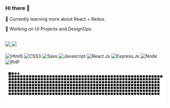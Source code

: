 ### Hi there 👋

📖 Currently learning more about React + Redux.

💎 Working on UI Projects and DesignOps.

<!--
**arielcardoso/arielcardoso** is a ✨ _special_ ✨ repository because its `README.md` (this file) appears on your GitHub profile.

Here are some ideas to get you started:

- 🔭 I’m currently working on ...
- 🌱 I’m currently learning ...
- 👯 I’m looking to collaborate on ...
- 🤔 I’m looking for help with ...
- 💬 Ask me about ...
- 📫 How to reach me: ...
- 😄 Pronouns: ...
- ⚡ Fun fact: ...
-->

<br/>
<div>
  <a href="https://github.com/arielcardoso" >
    <img height="175em" src="https://github-readme-stats.vercel.app/api?username=arielcardoso&show_icons=true&hide=stars&theme=vue-dark&include_all_commits=true&count_private=true"  />
    <img height="175em" src="https://github-readme-stats.vercel.app/api/top-langs/?username=arielcardoso&layout=compact&langs_count=8&theme=vue-dark"  />
  </a>
</div>

<br/>
<div style="display:inline-block">
  <img align="center" alt="Html5" src="https://img.shields.io/badge/HTML5-E34F26?style=for-the-badge&logo=html5&logoColor=white" height="25" />
  <img align="center" alt="CSS3" src="https://img.shields.io/badge/CSS3-1572B6?style=for-the-badge&logo=css3&logoColor=white" height="25" />
  <img align="center" alt="Sass" src="https://img.shields.io/badge/Sass-CC6699?style=for-the-badge&logo=sass&logoColor=white" height="25" />
  <img align="center" alt="Javascript" src="https://img.shields.io/badge/JavaScript-F7DF1E?style=for-the-badge&logo=javascript&logoColor=black" height="25" />
  <img align="center" alt="React.Js" src="https://img.shields.io/badge/React-20232A?style=for-the-badge&logo=react&logoColor=61DAFB" height="25" />
  <img align="center" alt="Express.Js" src="https://img.shields.io/badge/Express.js-404D59?style=for-the-badge" height="25" />
  <img align="center" alt="Node" src="https://img.shields.io/badge/Node.js-43853D?style=for-the-badge&logo=node.js&logoColor=white" height="25" />
  <img align="center" alt="PHP" src="https://img.shields.io/badge/PHP-777BB4?style=for-the-badge&logo=php&logoColor=white" height="25" />
</div>


![Snake animation](https://github.com/arielcardoso/arielcardoso/blob/output/github-contribution-grid-snake.svg)
